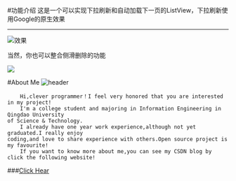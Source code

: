 #功能介绍
这是一个可以实现下拉刷新和自动加载下一页的ListView，下拉刷新使用Google的原生效果

---

![效果](http://i3.tietuku.com/b7d71611dc85bc46.gif)

当然，你也可以整合侧滑删除的功能

![](http://i3.tietuku.com/f199b8ff0277e1fc.gif)

#About Me
![header](http://avatar.csdn.net/C/6/8/1_bz419927089.jpg)
</br>

```
    Hi,clever programmer！I feel very honored that you are interested in my project!
    I'm a college student and majoring in Information Engineering in Qingdao University 
of Science & Technology.
    I already have one year work experience,although not yet graduated.I really enjoy 
coding,and love to share experience with others.Open source project is my favourite!
    If you want to know more about me,you can see my CSDN blog by click the following website!
```
###[Click Hear](http://blog.csdn.net/zhaokaiqiang1992)